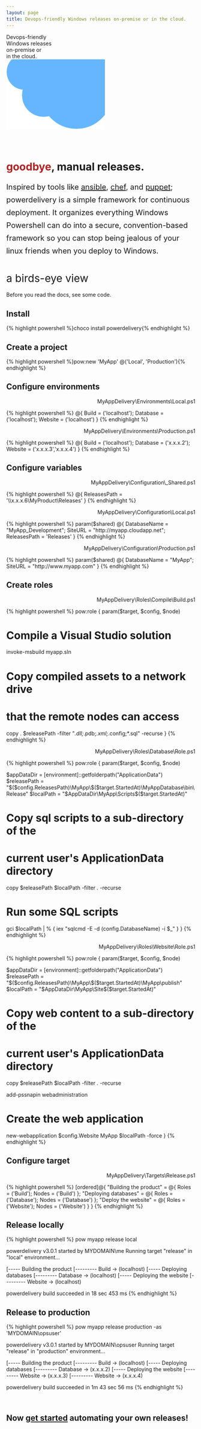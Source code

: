 ```yaml
---
layout: page
title: Devops-friendly Windows releases on-premise or in the cloud.
---
```


<div id="corner-cloud-text">Devops-friendly<br/>Windows releases<br/>on-premise or<br/>in the cloud.</div>
<img id="corner-cloud" src="img/corner_cloud.png" />

<div class="row" style="margin-top: 80px">
	<div class="col-sm-12">
		<h1 id="site-title"><span style="color: firebrick">goodbye</span>, manual releases.</h1>
		<p style="font-size: 20px; line-height: 1.7">Inspired by tools like <a href="http://www.ansible.com" target="_blank">ansible</a>, <a href="https://www.chef.io" target="_blank">chef</a>, and <a href="https://www.puppetlabs.com" target="_blank">puppet</a>; powerdelivery is a simple framework for continuous deployment. It organizes everything Windows Powershell can do into a secure, convention-based framework so you can stop being jealous of your linux friends when you deploy to Windows.</p>
	</div>
</div>

<h1 style="font-weight: normal">a birds-eye view</h1>

Before you read the docs, see some code.

## Install
<div class="row">
  <div class="col-sm-8">
    <div class="console">{% highlight powershell %}choco install powerdelivery{% endhighlight %}</div>
  </div>
</div>
	
## Create a project
<div class="row">
  <div class="col-sm-8">
    <div class="console">{% highlight powershell %}pow:new 'MyApp' @('Local', 'Production'){% endhighlight %}</div>
  </div>
</div>

## Configure environments
<p class="small" align="right">MyAppDelivery\Environments\Local.ps1</p>
{% highlight powershell %}
@{
  Build = ('localhost');
  Database = ('localhost');
  Website = ('localhost')
}
{% endhighlight %}
<p class="small" align="right">MyAppDelivery\Environments\Production.ps1</p>
{% highlight powershell %}
@{
  Build = ('localhost');
  Database = ('x.x.x.2');
  Website = ('x.x.x.3','x.x.x.4')
}
{% endhighlight %}

## Configure variables
<p class="small" align="right">MyAppDelivery\Configuration\_Shared.ps1</p>
{% highlight powershell %}
@{
  ReleasesPath = '\\x.x.x.6\MyProduct\Releases'
}
{% endhighlight %}
<p class="small" align="right">MyAppDelivery\Configuration\Local.ps1</p>
{% highlight powershell %}
param($shared)
@{
  DatabaseName = "MyApp_Development";
  SiteURL = "http://myapp.cloudapp.net";
  ReleasesPath = 'Releases'
}
{% endhighlight %}
<p class="small" align="right">MyAppDelivery\Configuration\Production.ps1</p>
{% highlight powershell %}
param($shared)
@{
  DatabaseName = "MyApp";
  SiteURL = "http://www.myapp.com"
}
{% endhighlight %}

## Create roles
<p class="small" align="right">MyAppDelivery\Roles\Compile\Build.ps1</p>
{% highlight powershell %}
pow:role {
  param($target, $config, $node)

  # Compile a Visual Studio solution
  invoke-msbuild myapp.sln

  # Copy compiled assets to a network drive
  # that the remote nodes can access
  copy . $releasePath -filter "*.dll;*.pdb;*.xml;*.config;*.sql" -recurse
}
{% endhighlight %}
<p class="small" align="right">MyAppDelivery\Roles\Database\Role.ps1</p>
{% highlight powershell %}
pow:role {
  param($target, $config, $node)

  $appDataDir = [environment]::getfolderpath("ApplicationData") 
  $releasePath = "$($config.ReleasesPath)\MyApp\$($target.StartedAt)\MyAppDatabase\bin\Release\"
  $localPath = "$AppDataDir\MyApp\Scripts\$($target.StartedAt)"

  # Copy sql scripts to a sub-directory of the 
  # current user's ApplicationData directory
  copy $releasePath $localPath -filter *.* -recurse

  # Run some SQL scripts
  gci $localPath | % { iex "sqlcmd -E -d $($config.DatabaseName) -i $_" }
}
{% endhighlight %}
<p class="small" align="right">MyAppDelivery\Roles\Website\Role.ps1</p>
{% highlight powershell %}
pow:role {
  param($target, $config, $node)

  $appDataDir = [environment]::getfolderpath("ApplicationData")
  $releasePath = "$($config.ReleasesPath)\MyApp\$($target.StartedAt)\MyApp\publish\"
  $localPath = "$AppDataDir\MyApp\Site\$($target.StartedAt)"

  # Copy web content to a sub-directory of the 
  # current user's ApplicationData directory
  copy $releasePath $localPath -filter *.* -recurse

  add-pssnapin webadministration

  # Create the web application
  new-webapplication $config.Website MyApp $localPath -force
}
{% endhighlight %}

## Configure target
<p class="small" align="right">MyAppDelivery\Targets\Release.ps1</p>
{% highlight powershell %}
[ordered]@{
  "Building the product" = @{
    Roles = ('Build');
    Nodes = ('Build')
  };
  "Deploying databases" = @{
    Roles = ('Database');
    Nodes = ('Database')
  };
  "Deploy the website" = @{
    Roles = ('Website');
    Nodes = ('Website')
  }
}
{% endhighlight %}

<div class="row">
  <div class="col-sm-6">
    <h2>Release locally</h2>
    <div class="console">
{% highlight powershell %}
pow myapp release local

powerdelivery v3.0.1 started by MYDOMAIN\me
Running target "release" in "local" environment...

[----- Building the product
[--------- Build -> (localhost)
[----- Deploying databases
[--------- Database -> (localhost)
[----- Deploying the website
[--------- Website -> (localhost)

powerdelivery build succeeded in 18 sec 453 ms
{% endhighlight %}</div>
  </div>
  <div class="col-sm-6">
    <h2>Release to production</h2>
    <div class="console">
{% highlight powershell %}
pow myapp release production -as 'MYDOMAIN\opsuser'

powerdelivery v3.0.1 started by MYDOMAIN\opsuser
Running target "release" in "production" environment...

[----- Building the product
[--------- Build -> (localhost)
[----- Deploying databases
[--------- Database -> (x.x.x.2)
[----- Deploying the website
[--------- Website -> (x.x.x.3)
[--------- Website -> (x.x.x.4)

powerdelivery build succeeded in 1m 43 sec 56 ms
{% endhighlight %}
</div>
  </div>
</div>

<br />

## Now [get started](getting-started.html) automating your own releases!